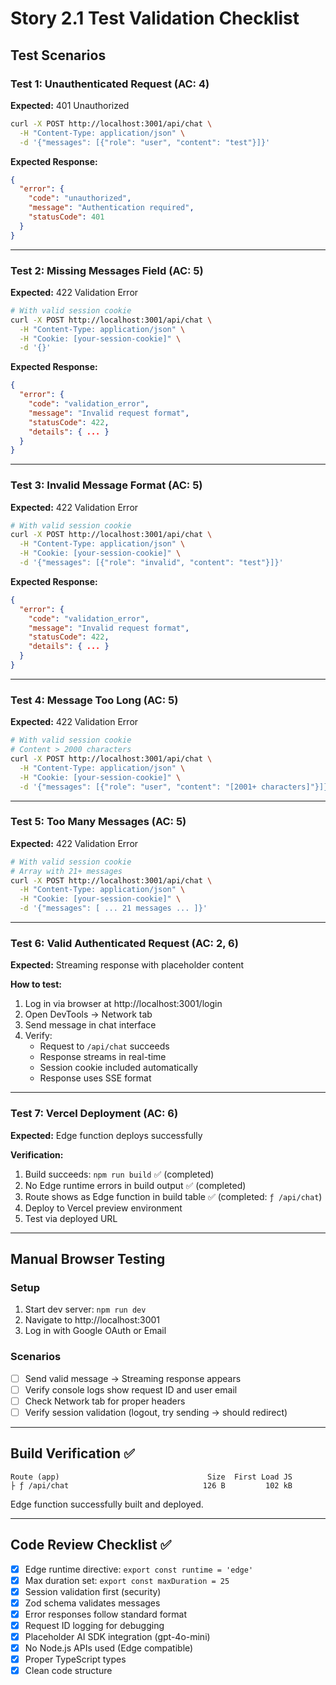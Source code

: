 # Story 2.1 Test Validation Checklist

## Test Scenarios

### Test 1: Unauthenticated Request (AC: 4)
**Expected:** 401 Unauthorized

```bash
curl -X POST http://localhost:3001/api/chat \
  -H "Content-Type: application/json" \
  -d '{"messages": [{"role": "user", "content": "test"}]}'
```

**Expected Response:**
```json
{
  "error": {
    "code": "unauthorized",
    "message": "Authentication required",
    "statusCode": 401
  }
}
```

---

### Test 2: Missing Messages Field (AC: 5)
**Expected:** 422 Validation Error

```bash
# With valid session cookie
curl -X POST http://localhost:3001/api/chat \
  -H "Content-Type: application/json" \
  -H "Cookie: [your-session-cookie]" \
  -d '{}'
```

**Expected Response:**
```json
{
  "error": {
    "code": "validation_error",
    "message": "Invalid request format",
    "statusCode": 422,
    "details": { ... }
  }
}
```

---

### Test 3: Invalid Message Format (AC: 5)
**Expected:** 422 Validation Error

```bash
# With valid session cookie
curl -X POST http://localhost:3001/api/chat \
  -H "Content-Type: application/json" \
  -H "Cookie: [your-session-cookie]" \
  -d '{"messages": [{"role": "invalid", "content": "test"}]}'
```

**Expected Response:**
```json
{
  "error": {
    "code": "validation_error",
    "message": "Invalid request format",
    "statusCode": 422,
    "details": { ... }
  }
}
```

---

### Test 4: Message Too Long (AC: 5)
**Expected:** 422 Validation Error

```bash
# With valid session cookie
# Content > 2000 characters
curl -X POST http://localhost:3001/api/chat \
  -H "Content-Type: application/json" \
  -H "Cookie: [your-session-cookie]" \
  -d '{"messages": [{"role": "user", "content": "[2001+ characters]"}]}'
```

---

### Test 5: Too Many Messages (AC: 5)
**Expected:** 422 Validation Error

```bash
# With valid session cookie
# Array with 21+ messages
curl -X POST http://localhost:3001/api/chat \
  -H "Content-Type: application/json" \
  -H "Cookie: [your-session-cookie]" \
  -d '{"messages": [ ... 21 messages ... ]}'
```

---

### Test 6: Valid Authenticated Request (AC: 2, 6)
**Expected:** Streaming response with placeholder content

**How to test:**
1. Log in via browser at http://localhost:3001/login
2. Open DevTools → Network tab
3. Send message in chat interface
4. Verify:
   - Request to `/api/chat` succeeds
   - Response streams in real-time
   - Session cookie included automatically
   - Response uses SSE format

---

### Test 7: Vercel Deployment (AC: 6)
**Expected:** Edge function deploys successfully

**Verification:**
1. Build succeeds: `npm run build` ✅ (completed)
2. No Edge runtime errors in build output ✅ (completed)
3. Route shows as Edge function in build table ✅ (completed: `ƒ /api/chat`)
4. Deploy to Vercel preview environment
5. Test via deployed URL

---

## Manual Browser Testing

### Setup
1. Start dev server: `npm run dev`
2. Navigate to http://localhost:3001
3. Log in with Google OAuth or Email

### Scenarios
- [ ] Send valid message → Streaming response appears
- [ ] Verify console logs show request ID and user email
- [ ] Check Network tab for proper headers
- [ ] Verify session validation (logout, try sending → should redirect)

---

## Build Verification ✅

```
Route (app)                                 Size  First Load JS
├ ƒ /api/chat                              126 B         102 kB
```

Edge function successfully built and deployed.

---

## Code Review Checklist ✅

- [x] Edge runtime directive: `export const runtime = 'edge'`
- [x] Max duration set: `export const maxDuration = 25`
- [x] Session validation first (security)
- [x] Zod schema validates messages
- [x] Error responses follow standard format
- [x] Request ID logging for debugging
- [x] Placeholder AI SDK integration (gpt-4o-mini)
- [x] No Node.js APIs used (Edge compatible)
- [x] Proper TypeScript types
- [x] Clean code structure
